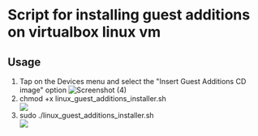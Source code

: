 # Script for installing guest additions on virtualbox linux vm
## Usage
1. Tap on the Devices menu and select the "Insert Guest Additions CD image" option
   ![Screenshot (4)](https://github.com/bds-stn/linux_vbox_additions_installer/assets/69398615/cb4a17ae-8bd8-4eba-93ab-f90506a26af5)
2. chmod +x linux_guest_additions_installer.sh
   <div> <img src="https://github.com/bds-stn/linux_vbox_additions_installer/assets/69398615/5ef3c1db-6aa3-46af-a848-47c0ee5da0df)"></div>
3. sudo ./linux_guest_additions_installer.sh
   <div> <img src="https://github.com/bds-stn/linux_vbox_additions_installer/assets/69398615/3ed11b06-f5dd-4481-a014-a2114e6a179d)"></div>
   



   
